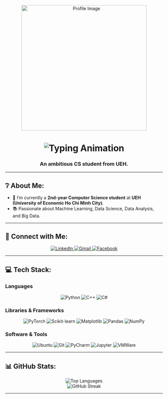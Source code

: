 <div align="center">
  <img src="https://github.com/user-attachments/assets/d4b99e6c-2f75-41ef-8ed1-fc5612360f18" width="400" alt="Profile Image">
</div>

<h1 align="center">
  <img src="https://readme-typing-svg.herokuapp.com/?font=Righteous&size=35&center=true&vCenter=true&width=500&height=70&duration=3000&lines=Hi+there!+👋;+I'm+Thien!;" alt="Typing Animation">
</h1>
<h3 align="center">An ambitious CS student from UEH.</h3>

---

## ❔ About Me:
- 🔭 I’m currently a **2nd-year Computer Science student** at **UEH (University of Economic Ho Chi Minh City)**.  
- 📚 Passionate about Machine Learning, Data Science, Data Analysis, and Big Data.  

---

## 🤝 Connect with Me:
<div align="center">
  <a href="https://www.linkedin.com/in/thi%E1%BB%87n-nguy%E1%BB%85n-1b3793285/" target="_blank">
    <img src="https://img.shields.io/badge/LinkedIn-0077B5?style=for-the-badge&logo=linkedin&logoColor=white" alt="LinkedIn">
  </a>
  <a href="mailto:thiennguyen03001@gmail.com">
    <img src="https://img.shields.io/badge/Gmail-EA4335?style=for-the-badge&logo=gmail&logoColor=white" alt="Gmail">
  </a>
  <a href="https://www.facebook.com/profile.php?id=100040691206144" target="_blank">
    <img src="https://img.shields.io/badge/Facebook-1877F2?style=for-the-badge&logo=facebook&logoColor=white" alt="Facebook">
  </a>
</div>

---

## 💻 Tech Stack:

### **Languages**
<div align="center">
  <img src="https://img.shields.io/badge/Python-3776AB?style=for-the-badge&logo=python&logoColor=white" alt="Python">
  <img src="https://img.shields.io/badge/C++-00599C?style=for-the-badge&logo=cplusplus&logoColor=white" alt="C++">
  <img src="https://img.shields.io/badge/C%23-239120?style=for-the-badge&logo=csharp&logoColor=white" alt="C#">
</div>

### **Libraries & Frameworks**
<div align="center">
  <img src="https://img.shields.io/badge/PyTorch-EE4C2C?style=for-the-badge&logo=pytorch&logoColor=white" alt="PyTorch">
  <img src="https://img.shields.io/badge/Scikit--Learn-F7931E?style=for-the-badge&logo=scikitlearn&logoColor=white" alt="Scikit-learn">
  <img src="https://img.shields.io/badge/Matplotlib-11557C?style=for-the-badge&logo=matplotlib&logoColor=white" alt="Matplotlib">
  <img src="https://img.shields.io/badge/Pandas-150458?style=for-the-badge&logo=pandas&logoColor=white" alt="Pandas">
  <img src="https://img.shields.io/badge/NumPy-013243?style=for-the-badge&logo=numpy&logoColor=white" alt="NumPy">
</div>

### **Software & Tools**
<div align="center">
  <img src="https://img.shields.io/badge/Ubuntu-E95420?style=for-the-badge&logo=ubuntu&logoColor=white" alt="Ubuntu">
  <img src="https://img.shields.io/badge/Git-F05032?style=for-the-badge&logo=git&logoColor=white" alt="Git">
  <img src="https://img.shields.io/badge/PyCharm-143?style=for-the-badge&logo=pycharm&logoColor=black&color=green" alt="PyCharm">
  <img src="https://img.shields.io/badge/Jupyter-F37626?style=for-the-badge&logo=jupyter&logoColor=white" alt="Jupyter">
  <img src="https://img.shields.io/badge/VMWare-607078?style=for-the-badge&logo=vmware&logoColor=white" alt="VMWare">
</div>

---

## 📊 GitHub Stats:
<div align="center">
  <img src="https://github-readme-stats.vercel.app/api/top-langs/?username=ThienNguyen3001&layout=compact&theme=react" alt="Top Languages">
  <br>
  <img src="https://streak-stats.demolab.com/?user=ThienNguyen3001&theme=tokyonight&hide_border=false&include_all_commits=true&count_private=true&layout=compact&card_width=470" alt="GitHub Streak">
</div>

---

